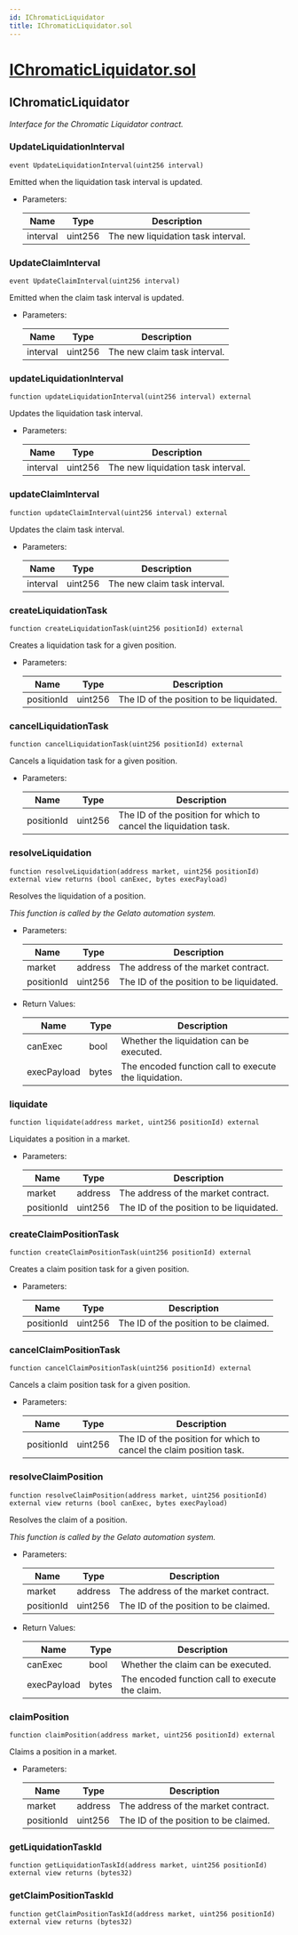 ```yaml
---
id: IChromaticLiquidator
title: IChromaticLiquidator.sol
---
```

# [IChromaticLiquidator.sol](https://github.com/chromatic-protocol/contracts/tree/main/contracts/core/interfaces/IChromaticLiquidator.sol)

## IChromaticLiquidator

_Interface for the Chromatic Liquidator contract._

### UpdateLiquidationInterval

```solidity
event UpdateLiquidationInterval(uint256 interval)
```

Emitted when the liquidation task interval is updated.

- Parameters:

  | Name | Type | Description |
  | ---- | ---- | ----------- |
  | interval | uint256 | The new liquidation task interval. |

### UpdateClaimInterval

```solidity
event UpdateClaimInterval(uint256 interval)
```

Emitted when the claim task interval is updated.

- Parameters:

  | Name | Type | Description |
  | ---- | ---- | ----------- |
  | interval | uint256 | The new claim task interval. |

### updateLiquidationInterval

```solidity
function updateLiquidationInterval(uint256 interval) external
```

Updates the liquidation task interval.

- Parameters:

  | Name | Type | Description |
  | ---- | ---- | ----------- |
  | interval | uint256 | The new liquidation task interval. |

### updateClaimInterval

```solidity
function updateClaimInterval(uint256 interval) external
```

Updates the claim task interval.

- Parameters:

  | Name | Type | Description |
  | ---- | ---- | ----------- |
  | interval | uint256 | The new claim task interval. |

### createLiquidationTask

```solidity
function createLiquidationTask(uint256 positionId) external
```

Creates a liquidation task for a given position.

- Parameters:

  | Name | Type | Description |
  | ---- | ---- | ----------- |
  | positionId | uint256 | The ID of the position to be liquidated. |

### cancelLiquidationTask

```solidity
function cancelLiquidationTask(uint256 positionId) external
```

Cancels a liquidation task for a given position.

- Parameters:

  | Name | Type | Description |
  | ---- | ---- | ----------- |
  | positionId | uint256 | The ID of the position for which to cancel the liquidation task. |

### resolveLiquidation

```solidity
function resolveLiquidation(address market, uint256 positionId) external view returns (bool canExec, bytes execPayload)
```

Resolves the liquidation of a position.

_This function is called by the Gelato automation system._

- Parameters:

  | Name | Type | Description |
  | ---- | ---- | ----------- |
  | market | address | The address of the market contract. |
  | positionId | uint256 | The ID of the position to be liquidated. |

- Return Values:

  | Name | Type | Description |
  | ---- | ---- | ----------- |
  | canExec | bool | Whether the liquidation can be executed. |
  | execPayload | bytes | The encoded function call to execute the liquidation. |

### liquidate

```solidity
function liquidate(address market, uint256 positionId) external
```

Liquidates a position in a market.

- Parameters:

  | Name | Type | Description |
  | ---- | ---- | ----------- |
  | market | address | The address of the market contract. |
  | positionId | uint256 | The ID of the position to be liquidated. |

### createClaimPositionTask

```solidity
function createClaimPositionTask(uint256 positionId) external
```

Creates a claim position task for a given position.

- Parameters:

  | Name | Type | Description |
  | ---- | ---- | ----------- |
  | positionId | uint256 | The ID of the position to be claimed. |

### cancelClaimPositionTask

```solidity
function cancelClaimPositionTask(uint256 positionId) external
```

Cancels a claim position task for a given position.

- Parameters:

  | Name | Type | Description |
  | ---- | ---- | ----------- |
  | positionId | uint256 | The ID of the position for which to cancel the claim position task. |

### resolveClaimPosition

```solidity
function resolveClaimPosition(address market, uint256 positionId) external view returns (bool canExec, bytes execPayload)
```

Resolves the claim of a position.

_This function is called by the Gelato automation system._

- Parameters:

  | Name | Type | Description |
  | ---- | ---- | ----------- |
  | market | address | The address of the market contract. |
  | positionId | uint256 | The ID of the position to be claimed. |

- Return Values:

  | Name | Type | Description |
  | ---- | ---- | ----------- |
  | canExec | bool | Whether the claim can be executed. |
  | execPayload | bytes | The encoded function call to execute the claim. |

### claimPosition

```solidity
function claimPosition(address market, uint256 positionId) external
```

Claims a position in a market.

- Parameters:

  | Name | Type | Description |
  | ---- | ---- | ----------- |
  | market | address | The address of the market contract. |
  | positionId | uint256 | The ID of the position to be claimed. |

### getLiquidationTaskId

```solidity
function getLiquidationTaskId(address market, uint256 positionId) external view returns (bytes32)
```

### getClaimPositionTaskId

```solidity
function getClaimPositionTaskId(address market, uint256 positionId) external view returns (bytes32)
```

